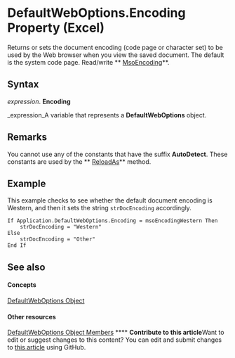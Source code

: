 
# DefaultWebOptions.Encoding Property (Excel)

Returns or sets the document encoding (code page or character set) to be used by the Web browser when you view the saved document. The default is the system code page. Read/write  ** [MsoEncoding](http://msdn.microsoft.com/library/286bed6e-6028-a252-5e4f-b505234d9d34%28Office.15%29.aspx)**.


## Syntax

 _expression_. **Encoding**

 _expression_A variable that represents a  **DefaultWebOptions** object.


## Remarks

You cannot use any of the constants that have the suffix  **AutoDetect**. These constants are used by the  ** [ReloadAs](ce6a9d1a-7945-3dca-ff2d-a42289c2ccf9.md)** method.


## Example

This example checks to see whether the default document encoding is Western, and then it sets the string  `strDocEncoding` accordingly.


```
If Application.DefaultWebOptions.Encoding = msoEncodingWestern Then 
    strDocEncoding = "Western" 
Else 
    strDocEncoding = "Other" 
End If
```


## See also


#### Concepts


 [DefaultWebOptions Object](5bd1d870-e8d9-cac1-d7a7-3aeaf7c4c3cd.md)
#### Other resources


 [DefaultWebOptions Object Members](52db1398-01d8-eba5-772f-2923fdc89f5b.md)
****   **Contribute to this article**Want to edit or suggest changes to this content? You can edit and submit changes to  [this article](https://github.com/jhershey00/VBA_Excel_Test/OpenXMLCon/articles/53164ab3-b0f5-ed8e-76f8-840cbd8e23bc.md) using GitHub.

